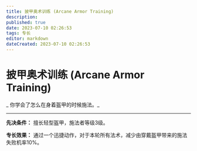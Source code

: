 ```yaml
---
title: 披甲奥术训练 (Arcane Armor Training)
description: 
published: true
date: 2023-07-10 02:26:53
tags: 专长
editor: markdown
dateCreated: 2023-07-10 02:26:53
---
```


# 披甲奥术训练 (Arcane Armor Training)

_ 你学会了怎么在身着盔甲的时候施法。_

* * *

**先决条件：** 擅长轻型盔甲，施法者等级3级。

**专长效果：** 通过一个迅捷动作，对于本轮所有法术，减少由穿戴盔甲带来的施法失败机率10%。

